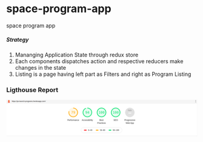 # space-program-app
space program app

##### Strategy
1. Mananging Application State through redux store
2. Each components dispatches action and respective reducers make changes in the state
3. Listing is a page having left part as Filters and right as Program Listing

### Ligthouse Report
![alt text](https://github.com/svikas92/space-program-app/blob/dev/lighthouse-report/report.png?raw=true)